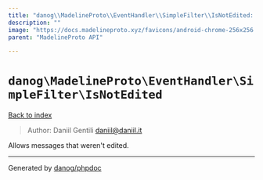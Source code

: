```yaml
---
title: "danog\\MadelineProto\\EventHandler\\SimpleFilter\\IsNotEdited: Allows messages that weren't edited."
description: ""
image: "https://docs.madelineproto.xyz/favicons/android-chrome-256x256.png"
parent: "MadelineProto API"

---
```

# `danog\MadelineProto\EventHandler\SimpleFilter\IsNotEdited`
[Back to index](../../../../index.html)

> Author: Daniil Gentili <daniil@daniil.it>  
  

Allows messages that weren't edited.  



---
Generated by [danog/phpdoc](https://phpdoc.daniil.it)
